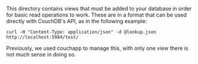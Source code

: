 This directory contains views that must be added to your database in order for basic read operations to work. These are
in a format that can be used directly with CouchDB's API, as in the following example:

    curl -H "Content-Type: application/json" -d @lookup.json http://localhost:5984/test/

Previously, we used couchapp to manage this, with only one view there is not much sense in doing so.
